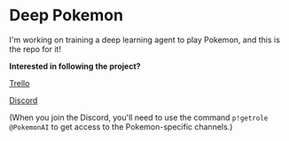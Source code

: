 # Deep Pokemon

I'm working on training a deep learning agent to play Pokemon, and this is the repo for it!

**Interested in following the project?**

[Trello](https://trello.com/b/BSjEJJFM/pokemonai)

[Discord](https://discord.gg/TYy993x)

(When you join the Discord, you'll need to use the command `p!getrole @PokemonAI` to get access to the Pokemon-specific channels.)
